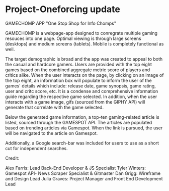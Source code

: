 # Project-Oneforcing update
GAMECHOMP APP
"One Stop Shop for Info Chomps"

GAMECHOMP is a webpage-app designed to conregrate multiple gaming resouces into one page. Optimal viewing is through large screens (desktops) and medium screens (tablets). Mobile is completely functional as well. 

The target demographic is broad and the app was created to appeal to both the casual and hardcore gamers. Users are provided with the top eight games based on the combined aggregate metric score of players and critics alike. When the user interacts on the page, by clicking on an image of the top eight, an information box will populate to inform the user of the games' details which include: release date, game synopsis, game rating, user and critc score, etc. It is a condense and comprehensive information guide regarding the respective game selected. In addition, when the user interacts with a game image, gifs (sourced from the GIPHY API) will generate that correlate with the game selected.

Below the generated game information, a top-ten gaming-related article is listed, sourced through the GAMESPOT API. The articles are populated based on trending articles via Gamespot. When the link is pursued, the user will be navigated to the article on Gamespot.

Additionally, a Google search-bar was included for users to use as a short cut for independent searches.

Credit:

Alex Farris: Lead Back-End Developer & JS Specialist
Tyler Winters: Gamespot API- News Scraper Specialist & Gitmaster
Dan Grigg: Wireframe and Design Lead 
Julia Graves: Project Manager and Front End Development Lead
